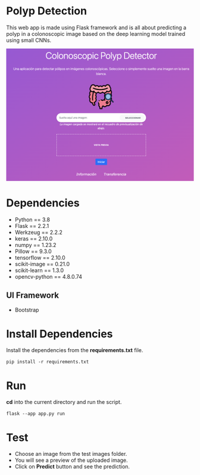 # Polyp Detection

This web app is made using Flask framework and is all about predicting a polyp in a colonoscopic image based on the deep learning model trained using small CNNs.

![alt text](./static/App_Captura.png)

# Dependencies
- Python == 3.8
- Flask == 2.2.1
- Werkzeug == 2.2.2
- keras == 2.10.0
- numpy == 1.23.2
- Pillow == 9.3.0
- tensorflow == 2.10.0
- scikit-image == 0.21.0
- scikit-learn == 1.3.0 
- opencv-python == 4.8.0.74

## UI Framework

- Bootstrap

# Install Dependencies

Install the dependencies from the **requirements.txt** file.

```commandline
pip install -r requirements.txt
```

# Run

**cd** into the current directory and run the script.

```commandline
flask --app app.py run
```

# Test

- Choose an image from the test images folder.
- You will see a preview of the uploaded image.
- Click on **Predict** button and see the prediction.
